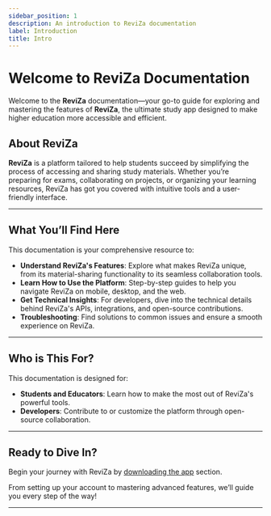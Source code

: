 ```yaml
---
sidebar_position: 1
description: An introduction to ReviZa documentation
label: Introduction
title: Intro
---
```


# Welcome to ReviZa Documentation

Welcome to the **ReviZa** documentation—your go-to guide for exploring and mastering the features of **ReviZa**, the ultimate study app designed to make higher education more accessible and efficient.

## About ReviZa

**ReviZa** is a platform tailored to help students succeed by simplifying the process of accessing and sharing study materials. Whether you’re preparing for exams, collaborating on projects, or organizing your learning resources, ReviZa has got you covered with intuitive tools and a user-friendly interface.

---

## What You’ll Find Here

This documentation is your comprehensive resource to:

- **Understand ReviZa's Features**: Explore what makes ReviZa unique, from its material-sharing functionality to its seamless collaboration tools.
- **Learn How to Use the Platform**: Step-by-step guides to help you navigate ReviZa on mobile, desktop, and the web.
- **Get Technical Insights**: For developers, dive into the technical details behind ReviZa's APIs, integrations, and open-source contributions.
- **Troubleshooting**: Find solutions to common issues and ensure a smooth experience on ReviZa.

---

## Who is This For?

This documentation is designed for:

- **Students and Educators**: Learn how to make the most out of ReviZa's powerful tools.
- **Developers**: Contribute to or customize the platform through open-source collaboration.
<!-- - **Admins and Moderators**: Manage the platform efficiently with our in-depth guides. -->

---

## Ready to Dive In?

Begin your journey with ReviZa by [downloading the app](../download) section.

From setting up your account to mastering advanced features, we’ll guide you every step of the way!

---
